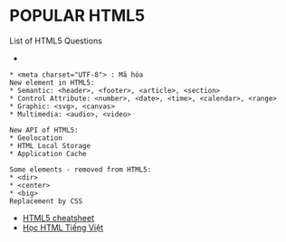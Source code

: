 # POPULAR HTML5

List of HTML5 Questions

* 
```
* <meta charset="UTF-8"> : Mã hóa
New element in HTML5: 
* Semantic: <header>, <footer>, <article>, <section>
* Control Attribute: <number>, <date>, <time>, <calendar>, <range>
* Graphic: <svg>, <canvas>
* Multimedia: <audio>, <video>

New API of HTML5:
* Geolocation
* HTML Local Storage
* Application Cache

Some elements - removed from HTML5:
* <dir>
* <center>
* <big>
Replacement by CSS

```

* [HTML5 cheatsheet](https://makeawebsitehub.com/the-html-5-mega-cheat-sheet/)
* [Học HTML Tiếng Việt](http://timoday.edu.vn/category/khoa-hoc/html/)
